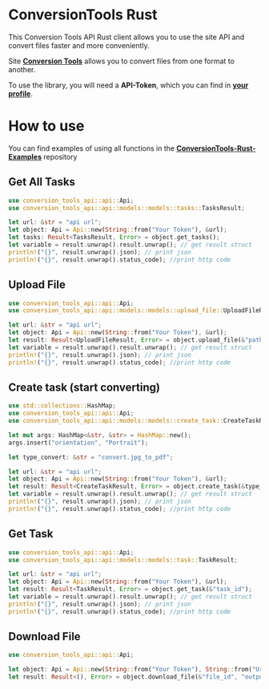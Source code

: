 # ConversionTools Rust
This Conversion Tools API Rust client allows you to use the site API and convert files faster and more conveniently.

Site [**Conversion Tools**](https://conversiontools.io/) allows you to convert files from one format to another.

To use the library, you will need a **API-Token**, which you can find in [**your profile**](https://conversiontools.io/profile).

# How to use
You can find examples of using all functions in the [**ConversionTools-Rust-Examples**](https://github.com/WinsomeQuill/ConversionTools-Rust-Examples/blob/main/src/main.rs) repository 

Get All Tasks
---
```Rust
use conversion_tools_api::api::Api;
use conversion_tools_api::api::models::models::tasks::TasksResult;

let url: &str = "api url";
let object: Api = Api::new(String::from("Your Token"), &url);
let tasks: Result<TasksResult, Error> = object.get_tasks();
let variable = result.unwrap().result.unwrap(); // get result struct
println!("{}", result.unwrap().json); // print json
println!("{}", result.unwrap().status_code); //print http code
```

Upload File
---
```Rust
use conversion_tools_api::api::Api;
use conversion_tools_api::api::models::models::upload_file::UploadFileResult;

let url: &str = "api url";
let object: Api = Api::new(String::from("Your Token"), &url);
let result: Result<UploadFileResult, Error> = object.upload_file(&"path");
let variable = result.unwrap().result.unwrap(); // get result struct
println!("{}", result.unwrap().json); // print json
println!("{}", result.unwrap().status_code); //print http code
```

Create task (start converting)
---
```Rust
use std::collections::HashMap;
use conversion_tools_api::api::Api;
use conversion_tools_api::api::models::models::create_task::CreateTaskResult;

let mut args: HashMap<&str, &str> = HashMap::new();
args.insert("orientation", "Portrait");

let type_convert: &str = "convert.jpg_to_pdf";

let url: &str = "api url";
let object: Api = Api::new(String::from("Your Token"), &url);
let result: Result<CreateTaskResult, Error> = object.create_task(&type_convert, &"file_id", &args);
let variable = result.unwrap().result.unwrap(); // get result struct
println!("{}", result.unwrap().json); // print json
println!("{}", result.unwrap().status_code); //print http code
```

Get Task
---
```Rust
use conversion_tools_api::api::Api;
use conversion_tools_api::api::models::models::task::TaskResult;

let url: &str = "api url";
let object: Api = Api::new(String::from("Your Token"), &url);
let result: Result<TaskResult, Error> = object.get_task(&"task_id");
let variable = result.unwrap().result.unwrap(); // get result struct
println!("{}", result.unwrap().json); // print json
println!("{}", result.unwrap().status_code); //print http code
```

Download File
---
```Rust
use conversion_tools_api::api::Api;

let object: Api = Api::new(String::from("Your Token"), String::from("Url"));
let result: Result<(), Error> = object.download_file(&"file_id", "output_path");
```
